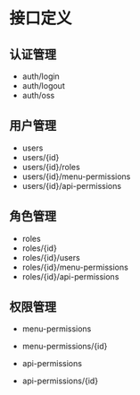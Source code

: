 # 接口定义

## 认证管理

- auth/login
- auth/logout
- auth/oss

## 用户管理

- users
- users/{id}
- users/{id}/roles
- users/{id}/menu-permissions
- users/{id}/api-permissions

## 角色管理

- roles
- roles/{id}
- roles/{id}/users
- roles/{id}/menu-permissions
- roles/{id}/api-permissions

## 权限管理

- menu-permissions
- menu-permissions/{id}

- api-permissions
- api-permissions/{id}
